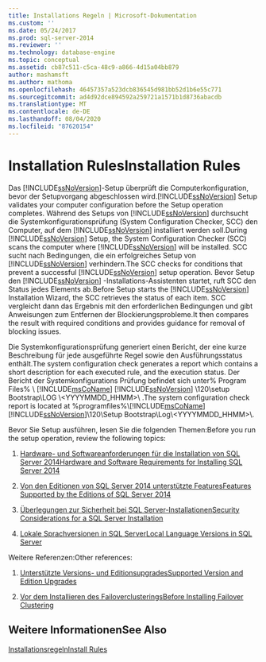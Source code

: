 ```yaml
---
title: Installations Regeln | Microsoft-Dokumentation
ms.custom: ''
ms.date: 05/24/2017
ms.prod: sql-server-2014
ms.reviewer: ''
ms.technology: database-engine
ms.topic: conceptual
ms.assetid: cb87c511-c5ca-48c9-a866-4d15a04bb879
author: mashamsft
ms.author: mathoma
ms.openlocfilehash: 46457357a523dcb836545d981bb52d1b6e55c771
ms.sourcegitcommit: ad4d92dce894592a259721a1571b1d8736abacdb
ms.translationtype: MT
ms.contentlocale: de-DE
ms.lasthandoff: 08/04/2020
ms.locfileid: "87620154"
---
```

# <a name="installation-rules"></a><span data-ttu-id="4ffb5-102">Installation Rules</span><span class="sxs-lookup"><span data-stu-id="4ffb5-102">Installation Rules</span></span>
  <span data-ttu-id="4ffb5-103">Das [!INCLUDE[ssNoVersion](../../includes/ssnoversion-md.md)]-Setup überprüft die Computerkonfiguration, bevor der Setupvorgang abgeschlossen wird.</span><span class="sxs-lookup"><span data-stu-id="4ffb5-103">[!INCLUDE[ssNoVersion](../../includes/ssnoversion-md.md)] Setup validates your computer configuration before the Setup operation completes.</span></span> <span data-ttu-id="4ffb5-104">Während des Setups von [!INCLUDE[ssNoVersion](../../includes/ssnoversion-md.md)] durchsucht die Systemkonfigurationsprüfung (System Configuration Checker, SCC) den Computer, auf dem [!INCLUDE[ssNoVersion](../../includes/ssnoversion-md.md)] installiert werden soll.</span><span class="sxs-lookup"><span data-stu-id="4ffb5-104">During [!INCLUDE[ssNoVersion](../../includes/ssnoversion-md.md)] Setup, the System Configuration Checker (SCC) scans the computer where [!INCLUDE[ssNoVersion](../../includes/ssnoversion-md.md)] will be installed.</span></span> <span data-ttu-id="4ffb5-105">SCC sucht nach Bedingungen, die ein erfolgreiches Setup von [!INCLUDE[ssNoVersion](../../includes/ssnoversion-md.md)] verhindern.</span><span class="sxs-lookup"><span data-stu-id="4ffb5-105">The SCC checks for conditions that prevent a successful [!INCLUDE[ssNoVersion](../../includes/ssnoversion-md.md)] setup operation.</span></span> <span data-ttu-id="4ffb5-106">Bevor Setup den [!INCLUDE[ssNoVersion](../../includes/ssnoversion-md.md)] -Installations-Assistenten startet, ruft SCC den Status jedes Elements ab.</span><span class="sxs-lookup"><span data-stu-id="4ffb5-106">Before Setup starts the [!INCLUDE[ssNoVersion](../../includes/ssnoversion-md.md)] Installation Wizard, the SCC retrieves the status of each item.</span></span> <span data-ttu-id="4ffb5-107">SCC vergleicht dann das Ergebnis mit den erforderlichen Bedingungen und gibt Anweisungen zum Entfernen der Blockierungsprobleme.</span><span class="sxs-lookup"><span data-stu-id="4ffb5-107">It then compares the result with required conditions and provides guidance for removal of blocking issues.</span></span>  
  
 <span data-ttu-id="4ffb5-108">Die Systemkonfigurationsprüfung generiert einen Bericht, der eine kurze Beschreibung für jede ausgeführte Regel sowie den Ausführungsstatus enthält.</span><span class="sxs-lookup"><span data-stu-id="4ffb5-108">The system configuration check generates a report which contains a short description for each executed rule, and the execution status.</span></span> <span data-ttu-id="4ffb5-109">Der Bericht der Systemkonfigurations Prüfung befindet sich unter% Program Files% \\ [!INCLUDE[msCoName](../../includes/msconame-md.md)] [!INCLUDE[ssNoVersion](../../includes/ssnoversion-md.md)] \120\setup Bootstrap\LOG \\<YYYYMMDD_HHMM>\\ .</span><span class="sxs-lookup"><span data-stu-id="4ffb5-109">The system configuration check report is located at %programfiles%\\[!INCLUDE[msCoName](../../includes/msconame-md.md)][!INCLUDE[ssNoVersion](../../includes/ssnoversion-md.md)]\120\Setup Bootstrap\Log\\<YYYYMMDD_HHMM>\\.</span></span>  
  
 <span data-ttu-id="4ffb5-110">Bevor Sie Setup ausführen, lesen Sie die folgenden Themen:</span><span class="sxs-lookup"><span data-stu-id="4ffb5-110">Before you run the setup operation, review the following topics:</span></span>  
  
1.  [<span data-ttu-id="4ffb5-111">Hardware- und Softwareanforderungen für die Installation von SQL Server 2014</span><span class="sxs-lookup"><span data-stu-id="4ffb5-111">Hardware and Software Requirements for Installing SQL Server 2014</span></span>](hardware-and-software-requirements-for-installing-sql-server.md)  
  
2.  [<span data-ttu-id="4ffb5-112">Von den Editionen von SQL Server 2014 unterstützte Features</span><span class="sxs-lookup"><span data-stu-id="4ffb5-112">Features Supported by the Editions of SQL Server 2014</span></span>](../../../2014/getting-started/features-supported-by-the-editions-of-sql-server-2014.md)  
  
3.  [<span data-ttu-id="4ffb5-113">Überlegungen zur Sicherheit bei SQL Server-Installationen</span><span class="sxs-lookup"><span data-stu-id="4ffb5-113">Security Considerations for a SQL Server Installation</span></span>](../../../2014/sql-server/install/security-considerations-for-a-sql-server-installation.md)  
  
4.  [<span data-ttu-id="4ffb5-114">Lokale Sprachversionen in SQL Server</span><span class="sxs-lookup"><span data-stu-id="4ffb5-114">Local Language Versions in SQL Server</span></span>](../../../2014/sql-server/install/local-language-versions-in-sql-server.md)  
  
 <span data-ttu-id="4ffb5-115">Weitere Referenzen:</span><span class="sxs-lookup"><span data-stu-id="4ffb5-115">Other references:</span></span>  
  
1.  [<span data-ttu-id="4ffb5-116">Unterstützte Versions- und Editionsupgrades</span><span class="sxs-lookup"><span data-stu-id="4ffb5-116">Supported Version and Edition Upgrades</span></span>](../../database-engine/install-windows/supported-version-and-edition-upgrades.md)  
  
2.  [<span data-ttu-id="4ffb5-117">Vor dem Installieren des Failoverclusterings</span><span class="sxs-lookup"><span data-stu-id="4ffb5-117">Before Installing Failover Clustering</span></span>](../failover-clusters/install/before-installing-failover-clustering.md)  
  
## <a name="see-also"></a><span data-ttu-id="4ffb5-118">Weitere Informationen</span><span class="sxs-lookup"><span data-stu-id="4ffb5-118">See Also</span></span>  
 [<span data-ttu-id="4ffb5-119">Installationsregeln</span><span class="sxs-lookup"><span data-stu-id="4ffb5-119">Install Rules</span></span>](../../../2014/sql-server/install/install-rules.md)  
  
  

